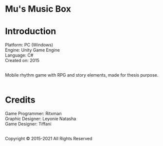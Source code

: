 # Mu's Music Box

<h1>Introduction</h1>
Platform: PC (Windows)<br/>
Engine: Unity Game Engine<br/>
Language: C#<br/>
Created on: 2015<br/><br/>

Mobile rhythm game with RPG and story elements, made for thesis purpose.<br/><br/>

<h1>Credits</h1>
Game Programmer: Ritxman<br/>
Graphic Designer: Leyonie Natasha<br/>
Game Designer: Tiffani<br/><br/>

Copyright © 2015-2021 All Rights Reserved
